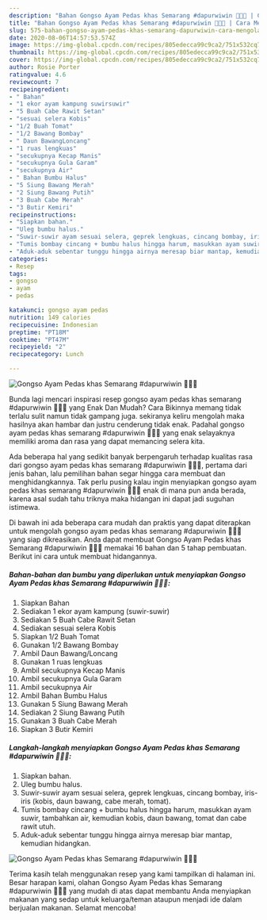 ```yaml
---
description: "Bahan Gongso Ayam Pedas khas Semarang #dapurwiwin 👩🏻‍🍳 | Cara Mengolah Gongso Ayam Pedas khas Semarang #dapurwiwin 👩🏻‍🍳 Yang Bisa Manjain Lidah"
title: "Bahan Gongso Ayam Pedas khas Semarang #dapurwiwin 👩🏻‍🍳 | Cara Mengolah Gongso Ayam Pedas khas Semarang #dapurwiwin 👩🏻‍🍳 Yang Bisa Manjain Lidah"
slug: 575-bahan-gongso-ayam-pedas-khas-semarang-dapurwiwin-cara-mengolah-gongso-ayam-pedas-khas-semarang-dapurwiwin-yang-bisa-manjain-lidah
date: 2020-08-06T14:57:53.574Z
image: https://img-global.cpcdn.com/recipes/805edecca99c9ca2/751x532cq70/gongso-ayam-pedas-khas-semarang-dapurwiwin-👩🏻🍳-foto-resep-utama.jpg
thumbnail: https://img-global.cpcdn.com/recipes/805edecca99c9ca2/751x532cq70/gongso-ayam-pedas-khas-semarang-dapurwiwin-👩🏻🍳-foto-resep-utama.jpg
cover: https://img-global.cpcdn.com/recipes/805edecca99c9ca2/751x532cq70/gongso-ayam-pedas-khas-semarang-dapurwiwin-👩🏻🍳-foto-resep-utama.jpg
author: Rosie Porter
ratingvalue: 4.6
reviewcount: 7
recipeingredient:
- " Bahan"
- "1 ekor ayam kampung suwirsuwir"
- "5 Buah Cabe Rawit Setan"
- "sesuai selera Kobis"
- "1/2 Buah Tomat"
- "1/2 Bawang Bombay"
- " Daun BawangLoncang"
- "1 ruas lengkuas"
- "secukupnya Kecap Manis"
- "secukupnya Gula Garam"
- "secukupnya Air"
- " Bahan Bumbu Halus"
- "5 Siung Bawang Merah"
- "2 Siung Bawang Putih"
- "3 Buah Cabe Merah"
- "3 Butir Kemiri"
recipeinstructions:
- "Siapkan bahan."
- "Uleg bumbu halus."
- "Suwir-suwir ayam sesuai selera, geprek lengkuas, cincang bombay, iris-iris (kobis, daun bawang, cabe merah, tomat)."
- "Tumis bombay cincang + bumbu halus hingga harum, masukkan ayam suwir, tambahkan air, kemudian kobis, daun bawang, tomat dan cabe rawit utuh."
- "Aduk-aduk sebentar tunggu hingga airnya meresap biar mantap, kemudian hidangkan."
categories:
- Resep
tags:
- gongso
- ayam
- pedas

katakunci: gongso ayam pedas 
nutrition: 149 calories
recipecuisine: Indonesian
preptime: "PT18M"
cooktime: "PT47M"
recipeyield: "2"
recipecategory: Lunch

---
```



![Gongso Ayam Pedas khas Semarang #dapurwiwin 👩🏻‍🍳](https://img-global.cpcdn.com/recipes/805edecca99c9ca2/751x532cq70/gongso-ayam-pedas-khas-semarang-dapurwiwin-👩🏻🍳-foto-resep-utama.jpg)

Bunda lagi mencari inspirasi resep gongso ayam pedas khas semarang #dapurwiwin 👩🏻‍🍳 yang Enak Dan Mudah? Cara Bikinnya memang tidak terlalu sulit namun tidak gampang juga. sekiranya keliru mengolah maka hasilnya akan hambar dan justru cenderung tidak enak. Padahal gongso ayam pedas khas semarang #dapurwiwin 👩🏻‍🍳 yang enak selayaknya memiliki aroma dan rasa yang dapat memancing selera kita.



Ada beberapa hal yang sedikit banyak berpengaruh terhadap kualitas rasa dari gongso ayam pedas khas semarang #dapurwiwin 👩🏻‍🍳, pertama dari jenis bahan, lalu pemilihan bahan segar hingga cara membuat dan menghidangkannya. Tak perlu pusing kalau ingin menyiapkan gongso ayam pedas khas semarang #dapurwiwin 👩🏻‍🍳 enak di mana pun anda berada, karena asal sudah tahu triknya maka hidangan ini dapat jadi suguhan istimewa.


Di bawah ini ada beberapa cara mudah dan praktis yang dapat diterapkan untuk mengolah gongso ayam pedas khas semarang #dapurwiwin 👩🏻‍🍳 yang siap dikreasikan. Anda dapat membuat Gongso Ayam Pedas khas Semarang #dapurwiwin 👩🏻‍🍳 memakai 16 bahan dan 5 tahap pembuatan. Berikut ini cara untuk membuat hidangannya.

<!--inarticleads1-->

##### Bahan-bahan dan bumbu yang diperlukan untuk menyiapkan Gongso Ayam Pedas khas Semarang #dapurwiwin 👩🏻‍🍳:

1. Siapkan  Bahan
1. Sediakan 1 ekor ayam kampung (suwir-suwir)
1. Sediakan 5 Buah Cabe Rawit Setan
1. Sediakan sesuai selera Kobis
1. Siapkan 1/2 Buah Tomat
1. Gunakan 1/2 Bawang Bombay
1. Ambil  Daun Bawang/Loncang
1. Gunakan 1 ruas lengkuas
1. Ambil secukupnya Kecap Manis
1. Ambil secukupnya Gula Garam
1. Ambil secukupnya Air
1. Ambil  Bahan Bumbu Halus
1. Gunakan 5 Siung Bawang Merah
1. Sediakan 2 Siung Bawang Putih
1. Gunakan 3 Buah Cabe Merah
1. Siapkan 3 Butir Kemiri




<!--inarticleads2-->

##### Langkah-langkah menyiapkan Gongso Ayam Pedas khas Semarang #dapurwiwin 👩🏻‍🍳:

1. Siapkan bahan.
1. Uleg bumbu halus.
1. Suwir-suwir ayam sesuai selera, geprek lengkuas, cincang bombay, iris-iris (kobis, daun bawang, cabe merah, tomat).
1. Tumis bombay cincang + bumbu halus hingga harum, masukkan ayam suwir, tambahkan air, kemudian kobis, daun bawang, tomat dan cabe rawit utuh.
1. Aduk-aduk sebentar tunggu hingga airnya meresap biar mantap, kemudian hidangkan.
<img src="//assets-global.cpcdn.com/assets/icons/button_play-2c75c40dde080a61004c1f40b05d8f140eaff45d7e9e6481dc71c63d2e7c4909.png" alt="Gongso Ayam Pedas khas Semarang #dapurwiwin 👩🏻‍🍳">



Terima kasih telah menggunakan resep yang kami tampilkan di halaman ini. Besar harapan kami, olahan Gongso Ayam Pedas khas Semarang #dapurwiwin 👩🏻‍🍳 yang mudah di atas dapat membantu Anda menyiapkan makanan yang sedap untuk keluarga/teman ataupun menjadi ide dalam berjualan makanan. Selamat mencoba!
